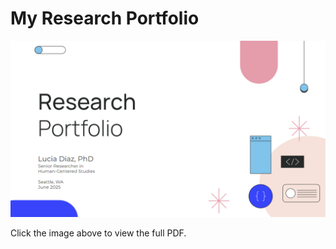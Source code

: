 # My Research Portfolio

[![Preview of Diaz Research Portfolio](assets/Preview.png)](assets/Diaz_Research_Portfolio.pdf)

Click the image above to view the full PDF.

